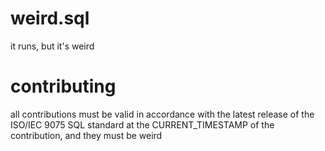 # weird.sql
it runs, but it's weird

# contributing
all contributions must be valid in accordance with the latest release of the ISO/IEC 9075 SQL standard at the CURRENT_TIMESTAMP of the contribution, and they must be weird
